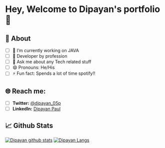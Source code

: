 # Hey, Welcome to Dipayan's portfolio 👋

## 💫 About
- [ ] 🔭 I’m currently working on JAVA
- [ ] 👯 Developer by profession
- [ ] 💬 Ask me about any Tech related stuff
- [ ] 😄 Pronouns: He/His
- [ ] ⚡ Fun fact: Spends a lot of time spotify!!

## 🌐 Reach me: 
- [ ] **Twitter:** [@dipayan_05p](https://twitter.com/dipayan_05p) 
- [ ] **LinkedIn:** [Dipayan Paul](https://www.linkedin.com/in/dipayan-paul-875130185/)

## 📈 Github Stats
[![Dipayan github stats](https://github-readme-stats.vercel.app/api?username=dipayan0599&&show_icons=true&title_color=ffffff&icon_color=bb2acf&text_color=daf7dc&bg_color=151515)](https://github.com/dipayan0599)
[![Dipayan Langs](https://github-readme-stats.vercel.app/api/top-langs/?username=dipayan0599&layout=compact&&show_icons=true&title_color=ffffff&icon_color=bb2acf&text_color=daf7dc&bg_color=151515)](https://github.com/dipayan0599)
